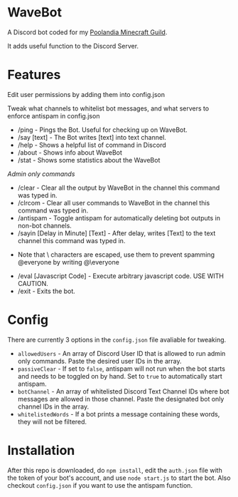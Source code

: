 # WaveBot
A Discord bot coded for my [Poolandia Minecraft Guild](https://hypixel.net/guilds/537dd406ed509575cbc7fcb5).

It adds useful function to the Discord Server.

# Features
Edit user permissions by adding them into config.json

Tweak what channels to whitelist bot messages, and what servers to enforce antispam in config.json

- /ping - Pings the Bot. Useful for checking up on WaveBot.
- /say [text] - The Bot writes [text] into text channel.
- /help - Shows a helpful list of command in Discord
- /about - Shows info about WaveBot
- /stat - Shows some statistics about the WaveBot

*Admin only commands*

- /clear - Clear all the output by WaveBot in the channel this command was typed in.
- /clrcom - Clear all user commands to WaveBot in the channel this command was typed in.
- /antispam - Toggle antispam for automatically deleting bot outputs in non-bot channels.
- /sayin [Delay in Minute] [Text] - After delay, writes [Text] to the text channel this command was typed in.
 * Note that \ characters are escaped, use them to prevent spamming @everyone by writing @\everyone
- /eval [Javascript Code] - Execute arbitrary javascript code. USE WITH CAUTION.
- /exit - Exits the bot.


# Config
There are currently 3 options in the ```config.json``` file avaliable for tweaking.
- ```allowedUsers``` - An array of Discord User ID that is allowed to run admin only commands. Paste the desired user
IDs in the array.
- ```passiveClear``` - If set to ``false``, antispam will not run when the bot starts and needs to be toggled on by hand.
Set to ``true`` to automatically start antispam.
- ``botChannel`` - An array of whitelisted Discord Text Channel IDs where bot messages are allowed in those channel. Paste the
designated bot only channel IDs in the array.
- ``whitelistedWords`` - If a bot prints a message containing these words, they will not be filtered.


# Installation

After this repo is downloaded, do ```npm install```, edit the ```auth.json``` file with the token of your bot's account,
and use ```node start.js``` to start the bot. Also checkout ```config.json``` if you want to use the antispam function.

